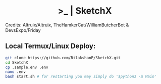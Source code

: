 <h1 align="center">
    <b>
        >_ | SketchX
    </b>
</h1>

Credits: Altruix/Altruix, TheHamkerCat/WilliamButcherBot & DevsExpo/Friday

<h2> Local Termux/Linux Deploy: </h2>

``` bash
git clone https://github.com/BilakshanP/SketchX.git
cd SketchX
cp .sample.env .env
nano .env
bash start.sh # for restarting you may simply do '$python3 -m Main'
```
<!--

For any help regarding Markdown:
    https://github.com/Kernix13/markdown-cheatsheet
    https://github.com/tchapi/markdown-cheatsheet
    https://github.com/adam-p/markdown-here/wiki/Markdown-Cheatsheet

    https://docs.github.com/en/get-started/writing-on-github/working-with-advanced-formatting/creating-diagrams

    https://enterprise.github.com/downloads/en/markdown-cheatsheet.pdf

-->
